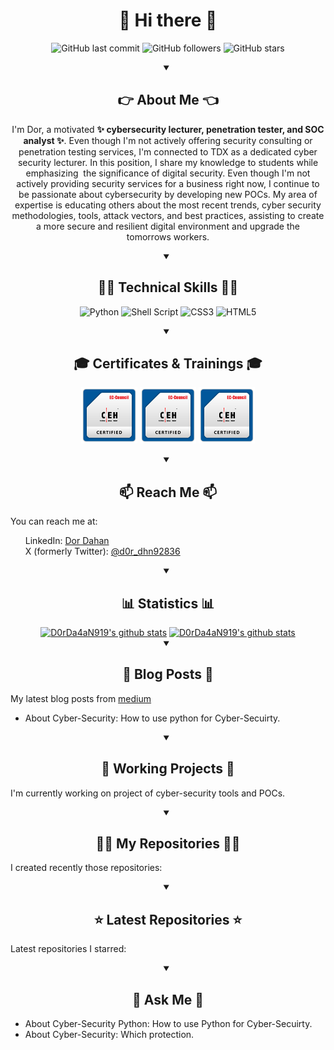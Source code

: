 <!DOCTYPE html>
<html lang="en">
<head>
  <meta charset="UTF-8">
  <meta name="viewport" content="width=device-width, initial-scale=1.0">
</head>
<body>
    <h1 align="center">👋 Hi there 👋</h1>
    <!--START_SECTION:badgesTagsGithub-->
    <div id="TagsGithub" align="center">
        <p id="badgesTagsGithub">
          <img src="https://img.shields.io/github/last-commit/D0rDa4aN919/D0rDa4aN919?label=updated" alt="GitHub last commit">
          <img src="https://img.shields.io/github/followers/D0rDa4aN919?label=GitHub%20followers" alt="GitHub followers">
          <img src="https://img.shields.io/github/stars/D0rDa4aN919?label=GitHub%20stars" alt="GitHub stars">
        </p>
    </div>
    <!--END_SECTION:badgesTagsGithub-->
    <div id="main">
        <!--START_SECTION:Explain-->
        <div id="about_me" align="center">
          <details open>
            <summary><h2 align="center">👉 About Me 👈</h2></summary>
            <p id="badgesTagsLang">I'm Dor, a motivated <b>✨ cybersecurity lecturer, penetration tester, and SOC analyst ✨</b>. 
            Even though I'm not actively offering security consulting or penetration testing services, I'm connected to TDX as a dedicated cyber security lecturer. In this position, I share my knowledge to students while emphasizing  the significance of digital security. 
            Even though I'm not actively providing security services for a business right now, I continue to be passionate about cybersecurity by developing new POCs. My area of expertise is educating others about the most recent trends, cyber security methodologies, tools, attack vectors, and best practices, assisting to create a more secure and resilient digital environment and upgrade the tomorrows workers.
            </p>
          </details>
        </div>
        <!--END_SECTION:Explain-->
        <!--START_SECTION:badgesTagsLang-->
        <div id="techskill" align="center">
            <details open>
                <summary><h2>🧑‍💻 Technical Skills 🧑‍💻</h2></summary>
                <p id="TechnicalSkill">
                    <img src="https://img.shields.io/badge/python-3670A0?style=for-the-badge&logo=python&logoColor=ffdd54" alt="Python">
                    <img src="https://img.shields.io/badge/shell_script-%23121011.svg?style=for-the-badge&logo=gnu-bash&logoColor=white" alt="Shell Script">
                    <img src="https://img.shields.io/badge/css3-%231572B6.svg?style=for-the-badge&logo=css3&logoColor=white" alt="CSS3">
                    <img src="https://img.shields.io/badge/html5-%23E34F26.svg?style=for-the-badge&logo=html5&logoColor=white" alt="HTML5">
                </p>
            </details>
        </div>
        <!--END_SECTION:badgesTagsLang-->
        <!--START_SECTION:Certificates-->
        <div id="certificates_div" align="center">
            <details open>
                <summary align="center"><h2 align="center">🎓 Certificates & Trainings 🎓</h2></summary>
                <p id="certificates">
                    <a href="https://aspen.eccouncil.org/Home" target="_blank"><img src="assets/images/ceh_logo.png" alt="Certified Ethical Hacker (CEH)" width="90px" height="90px"></a>
                    <a href="https://aspen.eccouncil.org/Home" target="_blank"><img src="assets/images/ceh_logo.png" alt="HackerU Theoretical Certificate" width="90px" height="90px"></a>
                    <a href="https://aspen.eccouncil.org/Home" target="_blank"><img src="assets/images/ceh_logo.png" alt="ThriveDx Arena Penetration Tester Practical Certificate (TAPT)" width="90px" height="90px"></a>
                </p>
            </details>
        </div>
        <!--END_SECTION:Certificates-->
        <!--START_SECTION:reach-->
        <div id="reach_me">
            <details open>
                <summary align="center"><h2 align="center">📫 Reach Me 📫</h2></summary>
                <p>You can reach me at:</p>
                <ol>
                    <il>LinkedIn: <a href="https://www.linkedin.com/in/dor-dahan-b44655154/" target="_blank">Dor Dahan</a></il><br>
                    <il>X (formerly Twitter): <a href="https://twitter.com/d0r_dhn92836" target="_blank">@d0r_dhn92836</a></il>
                </ol>
            </details>
        </div>
        <!--END_SECTION:reach-->
        <!--START_SECTION:Statistics-->
        <div id="statistics_div" align="center">
            <details open>
                <summary align="center"><h2 align="center">📊 Statistics 📊</h2></summary>
                <a href="https://github-readme-stats.vercel.app/api?username=D0rDa4aN919&show_icons=true&theme=radical" target="_blank"><img src="https://github-readme-stats.vercel.app/api?username=D0rDa4aN919&show_icons=true&theme=radical" alt="D0rDa4aN919's github stats"></a>
                <a href="https://github-readme-stats.vercel.app/api/top-langs/?username=D0rDa4aN919&layout=compact" target="_blank"><img src="https://github-readme-stats.vercel.app/api/top-langs/?username=D0rDa4aN919&layout=compact" alt="D0rDa4aN919's github stats"></a>
            </details>
        </div>
        <!--END_SECTION:Statistics-->
        <!--START_SECTION:Blog-->
        <div id="blog">
            <details open>
                <summary align="center"><h2 align="center">📖 Blog Posts 📖</h2></summary>
                <!-- https://medium.com/@dordaha491n/feed -->
                <p id="my_blog">My latest blog posts from <a href="https://medium.com/@dordaha491n" target="_blank">medium</a><br>
                <ul>
                    <li>About Cyber-Security: How to use python for Cyber-Secuirty.</li>
                </ul>
                </p>
            </details>    
        </div>
        <!--END_SECTION:Blog-->
        <!--START_SECTION:currently-->
        <div id="working_repositories" >
            <details open>
                <summary align="center"><h2 align="center">👷 Working Projects 👷</h2></summary>
                <p id="workingrepositories">I'm currently working on project of cyber-security tools and POCs.</p>
            </details>
        </div>
        <!--END_SECTION:currently-->
        <!--START_SECTION:recently-->
        <div id="My_Repositories">
            <details open>
                <summary align="center"><h2 align="center">👨‍💻 My Repositories 👨‍💻</h2></summary>
                <p id="MyRepositories">I created recently those repositories:</p>
            </details>
        </div>
        <!--END_SECTION:recently-->
        <!--START_SECTION:repositories-->
        <div id="last_repositories">
            <details open>
                <summary align="center"><h2 align="center">⭐ Latest Repositories ⭐</h2></summary>
                <p id="lastrepositories">Latest repositories I starred:</p>
            </details>
        </div>
        <!--END_SECTION:repositories-->
        <!--START_SECTION:askMe-->
        <div id="ask_me">
            <details open>
                <summary align="center"><h2 align="center">💬 Ask Me 💬</h2></summary>
                <p id="askMe"> 
                <ul>
                    <li>About Cyber-Security Python: How to use Python for Cyber-Secuirty.</li>
                    <li>About Cyber-Security: Which protection.</li>
                </ul>
                </p>
            </details>
        </div>
        <!--END_SECTION:askMe-->
    </div>
    <!--START_SECTION:Latest-->
    <!-- need to add -->
    <!-- <div id="certificates_div" align="center">
        <h2 align="center">🚀 Latest Releases 🚀</h2>
        <p>Latest releases I contributed to:</p>
    </div> -->
    <!--END_SECTION:Latest-->
</body>
</html>
